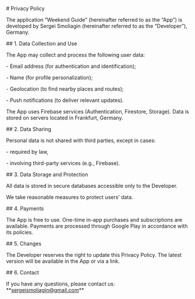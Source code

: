 \# Privacy Policy



The application “Weekend Guide” (hereinafter referred to as the “App”) is developed by Sergei Smoliagin (hereinafter referred to as the “Developer”), Germany.



\## 1. Data Collection and Use

The App may collect and process the following user data:

\- Email address (for authentication and identification);

\- Name (for profile personalization);

\- Geolocation (to find nearby places and routes);

\- Push notifications (to deliver relevant updates).



The App uses Firebase services (Authentication, Firestore, Storage). Data is stored on servers located in Frankfurt, Germany.



\## 2. Data Sharing

Personal data is not shared with third parties, except in cases:

\- required by law,

\- involving third-party services (e.g., Firebase).



\## 3. Data Storage and Protection

All data is stored in secure databases accessible only to the Developer.  

We take reasonable measures to protect users’ data.



\## 4. Payments

The App is free to use. One-time in-app purchases and subscriptions are available. Payments are processed through Google Play in accordance with its policies.



\## 5. Changes

The Developer reserves the right to update this Privacy Policy. The latest version will be available in the App or via a link.



\## 6. Contact

If you have any questions, please contact us: \*\*sergeismoliagin@gmail.com\*\*



